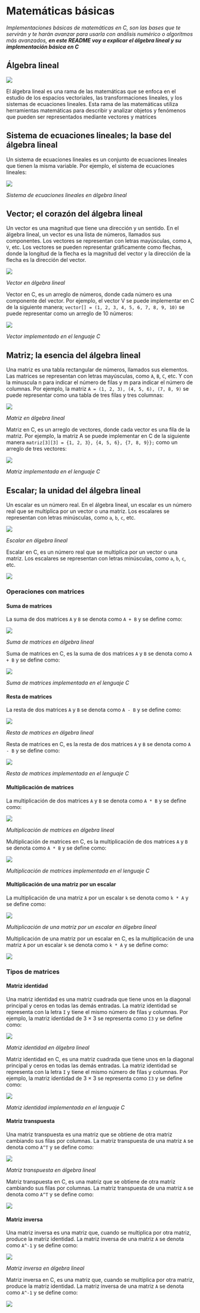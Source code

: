 # Matemáticas básicas

_Implementaciones básicas de matemáticas en C, son las bases que te servirán y te harán avanzar para usarla con análisis numérico o algoritmos más avanzados, **en este README voy a explicar el álgebra lineal y su implementación básica en C**_

## Álgebra lineal

![](/00.-Sources/Images/AL.jpg)

El álgebra lineal es una rama de las matemáticas que se enfoca en el estudio de los espacios vectoriales, las transformaciones lineales, y los sistemas de ecuaciones lineales. Esta rama de las matemáticas utiliza herramientas matemáticas para describir y analizar objetos y fenómenos que pueden ser representados mediante vectores y matrices

## Sistema de ecuaciones lineales; la base del álgebra lineal

Un sistema de ecuaciones lineales es un conjunto de ecuaciones lineales que tienen la misma variable. Por ejemplo, el sistema de ecuaciones lineales:

![](/00.-Sources/Images/SEL.jpg)

_Sistema de ecuaciones lineales en álgebra lineal_

## Vector; el corazón del álgebra lineal

Un vector es una magnitud que tiene una dirección y un sentido. En el álgebra lineal, un vector es una lista de números, llamados sus componentes. Los vectores se representan con letras mayúsculas, como `A`, `V`, etc. Los vectores se pueden representar gráficamente como flechas, donde la longitud de la flecha es la magnitud del vector y la dirección de la flecha es la dirección del vector.

![](/00.-Sources/Images/Vector.png)

_Vector en álgebra lineal_

Vector en C, es un arreglo de números, donde cada número es una componente del vector. Por ejemplo, el vector V se puede implementar en C de la siguiente manera; `vector[] = (1, 2, 3, 4, 5, 6, 7, 8, 9, 10)` se puede representar como un arreglo de 10 números:

![](/00.-Sources/Images/VectorC.png)

_Vector implementado en el lenguaje C_

## Matriz; la esencia del álgebra lineal

Una matriz es una tabla rectangular de números, llamados sus elementos. Las matrices se representan con letras mayúsculas, como `A`, `B`, `C`, etc. Y con la minuscula n para indicar el número de filas y m para indicar el número de columnas. Por ejemplo, la matriz `A = (1, 2, 3), (4, 5, 6), (7, 8, 9)` se puede representar como una tabla de tres filas y tres columnas:

![](/00.-Sources/Images/Matriz.png)

_Matriz en álgebra lineal_

Matriz en C, es un arreglo de vectores, donde cada vector es una fila de la matriz. Por ejemplo, la matriz  A se puede implementar en C de la siguiente manera `matriz[3][3] = {1, 2, 3}, {4, 5, 6}, {7, 8, 9}};` como un arreglo de tres vectores:

![](/00.-Sources/Images/MatrizC.png)

_Matriz implementada en el lenguaje C_

## Escalar; la unidad del álgebra lineal

Un escalar es un número real. En el álgebra lineal, un escalar es un número real que se multiplica por un vector o una matriz. Los escalares se representan con letras minúsculas, como `a`, `b`, `c`, etc.

![](/00.-Sources/Images/Escalar.png)

_Escalar en álgebra lineal_

Escalar en C, es un número real que se multiplica por un vector o una matriz. Los escalares se representan con letras minúsculas, como `a`, `b`, `c`, etc.

![](/00.-Sources/Images/EscalarC.png)

### Operaciones con matrices

#### Suma de matrices

La suma de dos matrices `A` y `B` se denota como `A + B` y se define como:

![](./Sources/Images/Suma.png)

_Suma de matrices en álgebra lineal_

Suma de matrices en C, es la suma de dos matrices `A` y `B` se denota como `A + B` y se define como:

![](./Sources/Images/SumaC.png)

_Suma de matrices implementada en el lenguaje C_

#### Resta de matrices

La resta de dos matrices `A` y `B` se denota como `A - B` y se define como:

![](./Sources/Images/Resta.png)

_Resta de matrices en álgebra lineal_

Resta de matrices en C, es la resta de dos matrices `A` y `B` se denota como `A - B` y se define como:

![](./Sources/Images/RestaC.png)

_Resta de matrices implementada en el lenguaje C_

#### Multiplicación de matrices

La multiplicación de dos matrices `A` y `B` se denota como `A * B` y se define como:

![](./Sources/Images/Multiplicacion.png)

_Multiplicación de matrices en álgebra lineal_

Multiplicación de matrices en C, es la multiplicación de dos matrices `A` y `B` se denota como `A * B` y se define como:

![](./Sources/Images/MultiplicacionC.png)

_Multiplicación de matrices implementada en el lenguaje C_

#### Multiplicación de una matriz por un escalar

La multiplicación de una matriz `A` por un escalar `k` se denota como `k * A` y se define como:

![](./Sources/Images/MultiplicacionEscalar.png)

_Multiplicación de una matriz por un escalar en álgebra lineal_

Multiplicación de una matriz por un escalar en C, es la multiplicación de una matriz `A` por un escalar `k` se denota como `k * A` y se define como:

![](./Sources/Images/MultiplicacionEscalarC.png)


### Tipos de matrices

#### Matriz identidad

Una matriz identidad es una matriz cuadrada que tiene unos en la diagonal principal y ceros en todas las demás entradas. La matriz identidad se representa con la letra `I` y tiene el mismo número de filas y columnas. Por ejemplo, la matriz identidad de 3 × 3 se representa como `I3` y se define como:

![](./Sources/Images/Identidad.png)

_Matriz identidad en álgebra lineal_

Matriz identidad en C, es una matriz cuadrada que tiene unos en la diagonal principal y ceros en todas las demás entradas. La matriz identidad se representa con la letra `I` y tiene el mismo número de filas y columnas. Por ejemplo, la matriz identidad de 3 × 3 se representa como `I3` y se define como:

![](./Sources/Images/IdentidadC.png)

_Matriz identidad implementada en el lenguaje C_

#### Matriz transpuesta

Una matriz transpuesta es una matriz que se obtiene de otra matriz cambiando sus filas por columnas. La matriz transpuesta de una matriz `A` se denota como `A^T` y se define como:

![](./Sources/Images/Transpuesta.png)

_Matriz transpuesta en álgebra lineal_

Matriz transpuesta en C, es una matriz que se obtiene de otra matriz cambiando sus filas por columnas. La matriz transpuesta de una matriz `A` se denota como `A^T` y se define como:

![](./Sources/Images/TranspuestaC.png)

#### Matriz inversa

Una matriz inversa es una matriz que, cuando se multiplica por otra matriz, produce la matriz identidad. La matriz inversa de una matriz `A` se denota como `A^-1` y se define como:

![](./Sources/Images/Inversa.png)

_Matriz inversa en álgebra lineal_

Matriz inversa en C, es una matriz que, cuando se multiplica por otra matriz, produce la matriz identidad. La matriz inversa de una matriz `A` se denota como `A^-1` y se define como:

![](./Sources/Images/InversaC.png)
















